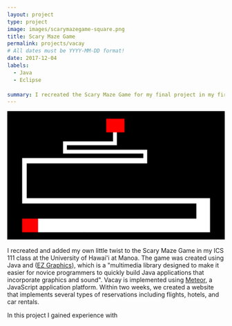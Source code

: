 ```yaml
---
layout: project
type: project
image: images/scarymazegame-square.png
title: Scary Maze Game
permalink: projects/vacay
# All dates must be YYYY-MM-DD format!
date: 2017-12-04
labels:
  - Java
  - Eclipse
 
summary: I recreated the Scary Maze Game for my final project in my first ICS class.
---
```


<img class="ui large middle floated rounded image" src="../images/scarymazegame.png">

I recreated and added my own little twist to the Scary Maze Game in my ICS 111 class at the University of Hawai'i at Manoa. The game was created using Java and (<a href="http://www2.hawaii.edu/~dylank/ics111/">EZ Graphics</a>), which is a "multimedia library designed to make it easier for novice programmers to quickly build Java applications that incorporate graphics and sound". 
Vacay is implemented using [Meteor](http://meteor.com), a JavaScript application platform. Within two weeks, we created a website that implements several types of reservations including flights, hotels, and car rentals.

In this project I gained experience with 
 
